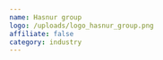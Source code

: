 ```yaml
---
name: Hasnur group
logo: /uploads/logo_hasnur_group.png
affiliate: false
category: industry
---
```

